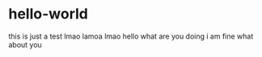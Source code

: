 # hello-world
this is just a test 
lmao lamoa lmao hello what are you doing i am fine what about you 
